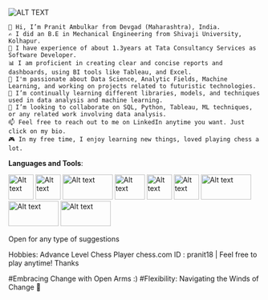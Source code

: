 ![ALT TEXT](https://www.ccu.edu/_files/images/cags/programs/data-analytics-degree.jpg)
    
    👋 Hi, I’m Pranit Ambulkar from Devgad (Maharashtra), India.
    ✍️ I did an B.E in Mechanical Engineering from Shivaji University, Kolhapur.
    🏢 I have experience of about 1.3years at Tata Consultancy Services as Software Developer.
    📊 I am proficient in creating clear and concise reports and dashboards, using BI tools like Tableau, and Excel.
    👀 I'm passionate about Data Science, Analytic Fields, Machine Learning, and working on projects related to futuristic technologies.
    🌱 I’m continually learning different libraries, models, and techniques used in data analysis and machine learning.
    💞️ I’m looking to collaborate on SQL, Python, Tableau, ML techniques, or any related work involving data analysis.
    📫 Feel free to reach out to me on LinkedIn anytime you want. Just click on my bio.
    🎮 In my free time, I enjoy learning new things, loved playing chess a lot.

**Languages and Tools**:

<img src="https://banner2.cleanpng.com/20180412/kye/kisspng-python-programming-language-computer-programming-language-5acfdc3636bac7.8891188615235717662242.jpg" alt="Alt text" width="50" height="50">  <img src="https://www.freepnglogos.com/uploads/logo-mysql-png/logo-mysql-mysql-logo-png-images-are-download-crazypng-21.png" alt="Alt text" width="50" height="50"> <img src="https://miro.medium.com/v2/resize:fit:1400/1*3GbLagVDPY9QKjjgB_Tfqw.png" alt="Alt text" width="100" height="50"> <img src="https://static.javatpoint.com/tutorial/matplotlib/images/matplotlib-tutorial.png" alt="Alt text" width="60" height="50"> <img src="https://user-images.githubusercontent.com/315810/92254506-fe7bef80-ee9e-11ea-8701-9d63ff858e0a.png" alt="Alt text" width="50" height="50"> <img src="https://upload.wikimedia.org/wikipedia/commons/thumb/b/b2/SCIPY_2.svg/768px-SCIPY_2.svg.png?20200904111722" alt="Alt text" width="50" height="50"> <img src="https://encrypted-tbn0.gstatic.com/images?q=tbn:ANd9GcQ4gqN4--FtGMR4sI71rQdnn_J9QHiij3BjkTp4O05-1IGNmdefFnr8KmXy5UMW0W4v15s&usqp=CAU" alt="Alt text" width="100" height="50"> <img src="https://miro.medium.com/v2/resize:fit:768/1*sF3Hm25Vf25D3t494To1XA.png" alt="Alt text" width="100" height="50"> <img src="" alt="Alt text" width="100" height="50"> 






Open for any type of suggestions

Hobbies: Advance Level Chess Player 
chess.com ID : pranit18 | Feel free to play anytime! Thanks

#Embracing Change with Open Arms :)
#Flexibility: Navigating the Winds of Change 🍃
